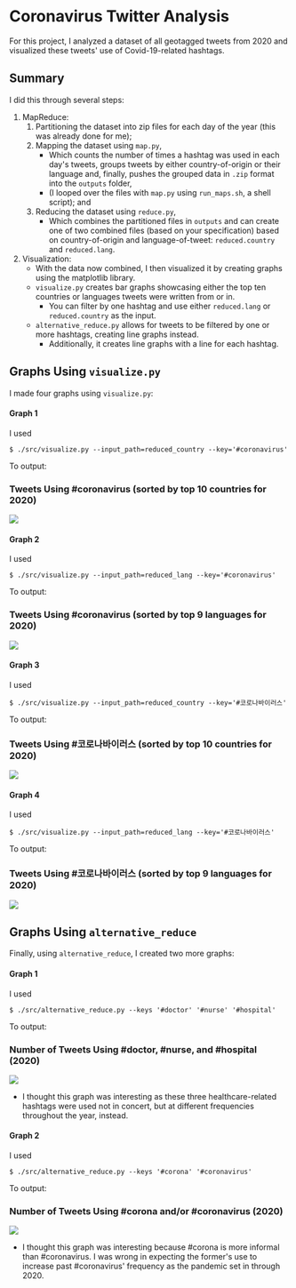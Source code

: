 # Coronavirus Twitter Analysis

For this project, I analyzed a dataset of all geotagged tweets from 2020 and visualized these tweets' use of Covid-19-related hashtags.

## Summary

I did this through several steps:
1. MapReduce:
    1. Partitioning the dataset into zip files for each day of the year (this was already done for me);
    1. Mapping the dataset using `map.py`,
        * Which counts the number of times a hashtag was used in each day's tweets, groups tweets by either country-of-origin or their language and, finally, pushes the grouped data in `.zip` format into the `outputs` folder,
        * (I looped over the files with `map.py` using `run_maps.sh`, a shell script); and
    1. Reducing the dataset using `reduce.py`,
        * Which combines the partitioned files in `outputs` and can create one of two combined files (based on your specification) based on country-of-origin and language-of-tweet: `reduced.country` and `reduced.lang`.
1. Visualization: 
    * With the data now combined, I then visualized it by creating graphs using the matplotlib library.
    * `visualize.py` creates bar graphs showcasing either the top ten countries or languages tweets were written from or in.
        * You can filter by one hashtag and use either `reduced.lang` or `reduced.country` as the input.
    * `alternative_reduce.py` allows for tweets to be filtered by one or more hashtags, creating line graphs instead.
        * Additionally, it creates line graphs with a line for each hashtag.

## Graphs Using `visualize.py`

I made four graphs using `visualize.py`:

#### Graph 1
I used
```
$ ./src/visualize.py --input_path=reduced_country --key='#coronavirus'
```
To output:
### Tweets Using #coronavirus (sorted by top 10 countries for 2020)
<img src=https://github.com/adamzterenyi/twitter_coronavirus/blob/master/%23coronavirus_country.png />

#### Graph 2
I used
```
$ ./src/visualize.py --input_path=reduced_lang --key='#coronavirus'
```
To output:
### Tweets Using #coronavirus (sorted by top 9 languages for 2020)
<img src=https://github.com/adamzterenyi/twitter_coronavirus/blob/master/%23coronavirus_language.png />

#### Graph 3
I used
```
$ ./src/visualize.py --input_path=reduced_country --key='#코로나바이러스'
```
To output: 
### Tweets Using #코로나바이러스 (sorted by top 10 countries for 2020)
<img src=https://github.com/adamzterenyi/twitter_coronavirus/blob/master/%23%EC%BD%94%EB%A1%9C%EB%82%98%EB%B0%94%EC%9D%B4%EB%9F%AC%EC%8A%A4_country.png />

#### Graph 4
I used
```
$ ./src/visualize.py --input_path=reduced_lang --key='#코로나바이러스'
```
To output:
### Tweets Using #코로나바이러스 (sorted by top 9 languages for 2020)
<img src=https://github.com/adamzterenyi/twitter_coronavirus/blob/master/%23%EC%BD%94%EB%A1%9C%EB%82%98%EB%B0%94%EC%9D%B4%EB%9F%AC%EC%8A%A4_language.png />

## Graphs Using `alternative_reduce`

Finally, using `alternative_reduce`, I created two more graphs:

#### Graph 1
I used
```
$ ./src/alternative_reduce.py --keys '#doctor' '#nurse' '#hospital'
```
To output:
### Number of Tweets Using #doctor, #nurse, and #hospital (2020)
![](https://github.com/adamzterenyi/twitter_coronavirus/blob/master/%5B'%23doctor'%2C%20'%23nurse'%2C%20'%23hospital'%5D.png)
* I thought this graph was interesting as these three healthcare-related hashtags were used not in concert, but at different frequencies throughout the year, instead.

#### Graph 2
I used
```
$ ./src/alternative_reduce.py --keys '#corona' '#coronavirus'
```
To output:
### Number of Tweets Using #corona and/or #coronavirus (2020)
![](https://github.com/adamzterenyi/twitter_coronavirus/blob/master/%5B'%23corona'%2C%20'%23coronavirus'%5D.png)
* I thought this graph was interesting because #corona is more informal than #coronavirus. I was wrong in expecting the former's use to increase past #coronavirus' frequency as the pandemic set in through 2020.
